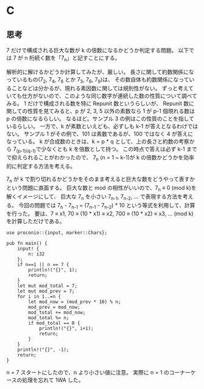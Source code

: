 # C

## 思考

7 だけで構成される巨大な数が k の倍数になるかどうか判定する問題。
以下では 7 が n 桁続く数を「7<sub>n</sub>」と記すことにする。

解析的に解けるかどうか計算してみたが、厳しい。
長さに関して約数関係になっているもの(7<sub>2</sub>, 7<sub>4</sub>, 7<sub>6</sub> とか 7<sub>3</sub>, 7<sub>6</sub>, 7<sub>9</sub>)は、
その数自体も約数関係になっていることなどは分かるが、現れる素因数に関しては規則性がない。
ずっと考えていても仕方がないので、このような同じ数字が連続した数の性質について調べてみる。
1 だけで構成される数を特に Repunit 数というらしいが、
Repunit 数に関しての性質を見てみると、p が 2, 3, 5 以外の素数なら 1 が p-1 個現れる数は p の倍数になるらしい。
なるほど。サンプル 3 の例はこの性質のことを指しているらしい。
一方で、k が素数といえども、必ずしも k-1 が答えとなるわけではない。
サンプル 1 がその例で、101 は素数であるが、100 ではなく 4 が答えになっている。
k が合成数のときは、k = p \* q として、上の長さと約数の考察から 7<sub>(p-1)(q-1)</sub>で少なくとも k を倍数として持つ。
この時点で答えは必ず k-1 までで抑えられることがわかったので、
7<sub>n</sub> (n = 1 ~ k-1)が k の倍数かどうかを効率的に判定する方法を考える。

7<sub>n</sub> が k で割り切れるかどうかをそのまま考えると巨大な数をどうやって表すかという問題に直面する。
巨大な数と mod の相性がいいので、7<sub>n</sub> ≡ 0 (mod k)を解くイメージにして、
巨大な 7<sub>n</sub> を小さい 7<sub>n-1</sub>, 7<sub>n-2</sub>, ... で表現する方法を考える。
今回の問題では
7<sub>n</sub> - 7<sub>n-1</sub> = (7<sub>n-1</sub> - 7<sub>n-2</sub>) \* 10
という等式を利用して、計算を行った。
要は、7 ≡ x1, 70 ≡ (10 \* x1) ≡ x2, 700 ≡ (10 \* x2) ≡ x3, ... (mod k)を計算しただけである。

```
use proconio::{input, marker::Chars};

pub fn main() {
    input! {
        n: i32
    };
    if n==1 || n == 7 {
        println!("{}", 1);
        return;
    }
    let mut mod_total = 7;
    let mut mod_prev = 7;
    for i in 1..=n {
        let mod_now = (mod_prev * 10) % n;
        mod_prev = mod_now;
        mod_total += mod_now;
        mod_total %= n;
        if mod_total == 0 {
            println!("{}", i+1);
            return;
        }
    }
    println!("{}", -1);
    return;
}
```

n = 7 スタートにしたので、n より小さい値に注意。
実際に n = 1 のコーナーケースの処理を忘れて 1WA した。
